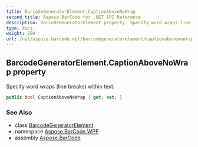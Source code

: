 ```yaml
---
title: BarcodeGeneratorElement.CaptionAboveNoWrap
second_title: Aspose.BarCode for .NET API Reference
description: BarcodeGeneratorElement property. Specify word wraps line breaks within text
type: docs
weight: 250
url: /net/aspose.barcode.wpf/barcodegeneratorelement/captionabovenowrap/
---
```

## BarcodeGeneratorElement.CaptionAboveNoWrap property

Specify word wraps (line breaks) within text.

```csharp
public bool CaptionAboveNoWrap { get; set; }
```

### See Also

* class [BarcodeGeneratorElement](../)
* namespace [Aspose.BarCode.WPF](../../../aspose.barcode.wpf/)
* assembly [Aspose.BarCode](../../../)


